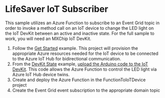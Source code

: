 # LifeSaver IoT Subscriber
This sample utilizes an Azure Function to subscribe to an Event Grid topic in order to invoke a method call on an IoT device to change the
LED light on the IoT DevKit between an active and inactive state. For the full sample to work, you will need an MXChip IoT DevKit.
1. Follow the [Get Started](https://microsoft.github.io/azure-iot-developer-kit/docs/get-started/) example. This project will provision
the appropriate Azure resources needed for the IoT device to be connected to the Azure IoT Hub for bidirectional communication.
2. From the [DevKit State](https://microsoft.github.io/azure-iot-developer-kit/docs/projects/devkit-state/) example, [upload the Arduino
code to the IoT DevKit](https://microsoft.github.io/azure-iot-developer-kit/docs/projects/devkit-state/#uploade-arduino-code-to-devkit).
This code allows the Azure Function to control the LED light via Azure IoT Hub device twins.
3. Create and deploy the Azure Function in the FunctionToIoTDevice project
4. Create the Event Grid event subscription to the appropriate domain topic
